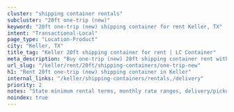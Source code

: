 ```yaml
---
cluster: "shipping container rentals"
subcluster: "20ft one-trip (new)"
keyword: "20ft one-trip (new) shipping container for rent Keller, TX"
intent: "Transactional-Local"
page_type: "Location-Product"
city: "Keller, TX"
title_tag: "Keller 20ft shipping container for rent | LC Container"
meta_description: "Buy one-trip (new) 20ft shipping container rent with local delivery in Keller, TX. LC Container — local Since 2003. Request a fast quote today."
url_slug: "/keller/rent/20ft/shipping-containers/one-trip-new"
h1: "Rent 20ft one-trip (new) shipping container in Keller"
internal_links: "/keller/shipping-containers/rentals,/delivery"
priority: 2
notes: "State minimum rental terms, monthly rate ranges, delivery/pickup fees, service area."
noindex: true
---
```


<!-- TODO: Add unique city/inventory copy, images, and internal links here. -->
